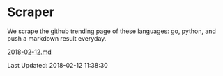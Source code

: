 # Scraper

We scrape the github trending page of these languages: go, python, and push a markdown result everyday.

[2018-02-12.md](https://github.com/borays/Scraper/blob/master/2018-02-12.md)

Last Updated: 2018-02-12 11:38:30